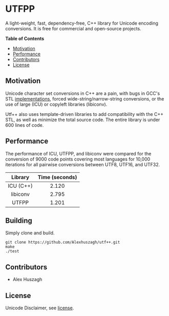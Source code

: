 # UTFPP

A light-weight, fast, dependency-free, C++ library for Unicode encoding conversions. It is free for commercial and open-source projects.

**Table of Contents**

- [Motivation](#motivation)
- [Performance](#performance)
- [Contributors](#contributors)
- [License](#license)

## Motivation

Unicode character set conversions in C++ are a pain, with bugs in GCC's STL [implementations](https://stackoverflow.com/questions/39441805/truncated-read-with-utf-16-encoded-text-in-c), forced wide-string/narrow-string conversions, or the use of large (ICU) or copyleft libraries (libiconv). 

Utf++ also uses template-driven libraries to add compatibility with the C++ STL, as well as minimize the total source code. The entire library is under 600 lines of code.

## Performance

The performance of ICU, UTFPP, and libiconv were compared for the conversion of 9000 code points  covering most languages for 10,000 iterations for all pairwise conversions between UTF8, UTF16, and UTF32.

| Library   | Time (seconds) |
|:---------:|:--------------:|
| ICU (C++) | 2.120          |
| libiconv  | 2.795          |
| UTFPP     | 1.201          |

## Building

Simply clone and build.

```
git clone https://github.com/Alexhuszagh/utf++.git
make
./test
```

## Contributors

- Alex Huszagh

## License

Unicode Disclaimer, see [license](LICENSE.md).
